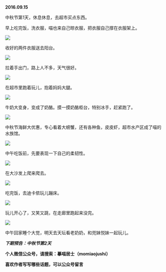 
          
            
**2016.09.15**

中秋节第1天，休息休息，去超市买点东西。

早上吃完饭，洗衣服，喵也来自己晾衣服，把衣服自己撑在衣服架上。




![](//upload-images.jianshu.io/upload_images/51001-a8faf6e8533968c9.jpg)




收好的两件衣服送去阳台。




![](//upload-images.jianshu.io/upload_images/51001-23fe9fd97598ecb8.jpg)




拉着手出门，路上人不多，天气很好。




![](//upload-images.jianshu.io/upload_images/51001-f929939b73eadbed.jpg)




在超市里跑着玩儿，抱着妈妈大腿。




![](//upload-images.jianshu.io/upload_images/51001-8e5196864dc60039.jpg)




牛奶大变身，变成了奶酪。摸一摸奶酪柜台，特别冰手，赶紧跑了。




![](//upload-images.jianshu.io/upload_images/51001-6c62054fb2d34aed.jpg)




中秋节海鲜大优惠，专心看着大螃蟹，还有各种鱼，皮皮虾，超市水产区成了喵的水族馆。




![](//upload-images.jianshu.io/upload_images/51001-31a9db9964f39269.jpg)




中午吃饭前，先要表现一下自己的柔韧性。




![](//upload-images.jianshu.io/upload_images/51001-9f5ced86839207f8.jpg)




在大沙发上爬来爬去。




![](//upload-images.jianshu.io/upload_images/51001-ba4d68f7673e1f31.jpg)




吃完饭，去迪卡侬玩儿蹦床。




![](//upload-images.jianshu.io/upload_images/51001-dd4aef616583886f.jpg)




玩儿开心了，又笑又跳，在走廊里跑起来没完。




![](//upload-images.jianshu.io/upload_images/51001-417d3f53251bac9c.jpg)




中午回家睡个大觉，明天去天坛看老奶奶，和兜妹悦妹一起玩儿。


***下期预告：中秋节第2天***


**个人微信公众号，请搜索：摹喵居士（momiaojushi）**

**喜欢作者写写哪些话题，可以公众号留言**

          
        